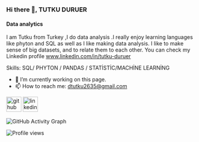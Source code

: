 ### Hi there 👋, TUTKU DURUER
#### Data analytics
I am Tutku from Turkey ,I do data analysis .I really enjoy learning languages like phyton and SQL as well as I like making data analysis. I like to make sense of big datasets, and to relate them to each other. You can check my Linkedin profile www.linkedin.com/in/tutku-duruer

Skills: SQL/ PHYTON / PANDAS / STATİSTİC/MACHİNE LEARNİNG

- 🔭 I’m currently working on this page. 
- 📫 How to reach me: dtutku2635@gmail.com 


[<img src='https://cdn.jsdelivr.net/npm/simple-icons@3.0.1/icons/github.svg' alt='github' height='40'>](https://github.com/tutkuduruer)  [<img src='https://cdn.jsdelivr.net/npm/simple-icons@3.0.1/icons/linkedin.svg' alt='linkedin' height='40'>](https://www.linkedin.com/in/https://www.linkedin.com/in/tutku-duruer//)  

![GitHub Activity Graph](https://activity-graph.herokuapp.com/graph?username=tutkuduruer)  

![Profile views](https://gpvc.arturio.dev/tutkuduruer)  



